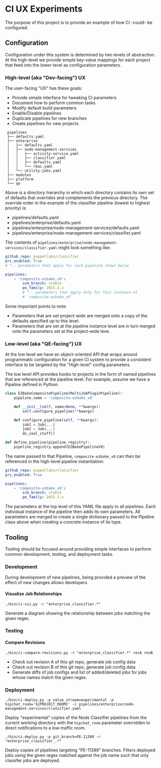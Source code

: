 # CI UX Experiments

The purpose of this project is to provide an example of how CI -could- be
configured.

## Configuration

Configuration under this system is determined by two levels of abstraction. At
the high-level we provide simple key-value mappings for each project that feed
into the lower-level as configuration parameters.

### High-level (aka "Dev-facing") UX

The user-facing "UX" has these goals:

* Provide simple interface for tweaking CI parameters
* Document how to perform common tasks
 * Modify default build parameters
 * Enable/Disable pipelines
 * Duplicate pipelines for new branches
 * Create pipelines for new projects

```
 pipelines
 ├── defaults.yaml
 ├── enterprise
 │   ├── defaults.yaml
 │   ├── node-management-services
 │   │   ├── activity-service.yaml
 │   │   ├── classifier.yaml
 │   │   ├── defaults.yaml
 │   │   └── rbac.yaml
 │   └── utility-jobs.yaml
 ├── modules
 ├── platform
 └── qe
```
Above is a directory hierarchy in which each directory contains its own set of
defaults that overrides and complements the previous directory. The override
order in the example of the classifier pipeline (lowest to highest priority) is:

* pipelines/defaults.yaml
* pipelines/enterprise/defaults.yaml
* pipelines/enterprise/node-management-services/defaults.yaml
* pipelines/enterprise/node-management-services/classifier.yaml

The contents of `pipelines/enterprise/node-management-services/classifier.yaml`
might look something like:

```yaml
github_repo: puppetlabs/classifier
prs_enabled: True
# ^-- parameters that apply for each pipeline shown below

pipelines:
    - 'composite-ezbake_v0':
        scm_branch: stable
        pe_family: 2015.3.x
        # ^-- parameters that apply only for this instance of
        # `composite-ezbake_v0`
```

Some important points to note:

* Parameters that are set project-wide are merged onto a copy of the defaults
  specified up to this level.
* Parameters that are set at the pipeline instance level are in turn merged onto
  the parameters set at the project-wide leve.

### Low-level (aka "QE-facing") UX

At the low level we have an object-oriented API that wraps around
programmatic configuration for a given CI system to provide a consistent
interface to be targeted by the "High-level" config parameters.

The low level API provides hooks to projects in the form of named pipelines that
are referenced at the pipeline level. For example, assume we have a Pipeline
defined in Python:

```python
class EZBakeCompositePipeline(MultiJobPluginPipeline):
    pipeline_name = 'composite-ezbake_v0'

    def __init__(self, name=None, **kwargs):
        self.configure_pipeline(**kwargs)

    def configure_pipeline(self, **kwargs):
        job1 = Job(...)
        job2 = Job(...)
        do_cool_stuff()

def define_pipeline(pipeline_registry):
    pipeline_registry.append(EZBakePipelineV0)
```

The name passed to that Pipeline, `composite-ezbake_v0` can then be referenced
in the high-level pipeline instantiation:

```yaml
github_repo: puppetlabs/classifier
prs_enabled: True

pipelines:
    - 'composite-ezbake_v0':
        scm_branch: stable
        pe_family: 2015.3.x
```

The parameters at the top level of this YAML file apply to all pipelines. Each
individual instance of the pipeline then adds its own parameters. All parameters
are merged to create a single dictionary passed to the Pipeline class above when
creating a concrete instance of its type.

## Tooling

Tooling should be focused around providing simple interfaces to perform common
development, testing, and deployment tasks.

### Development

During development of new pipelines, being provided a preview of the effect of
new changes allows developers

#### Visualize Job Relationships
```
./bin/ci-viz.py -r "enterprise_classifier.*"
```
Generate a diagram showing the relationship between jobs matching the given
regex.

### Testing

#### Compare Revisions
```
./bin/ci-compare-revisions.py -r "enterprise_classifier.*" revA revB
```
* Check out revision A of this git repo, generate job config data
* Check out revision B of this git repo, generate job config data
* Generate diffs of job configs and list of added/deleted jobs for jobs whose
names match the given regex.


### Deployment

```
./bin/ci-deploy.py -p value_stream=experimental -p hipchat_room='${PROJECT_ROOM}' -c pipelines/enterprise/node-management-services/classifier.yaml
```
Deploy "experimental" copies of the Node Classifier pipelines from the current
working directory with the `hipchat_room` parameter overridden to direct
notifications to a low-traffic room.

```
./bin/ci-deploy.py -p git_branch=PE-11389 -r "enterprise_classifier_.*"
```
Deploy copies of pipelines targeting "PE-11389" branches. Filters deployed jobs using the given regex matched against the job name such that only classifer jobs are deployed.

